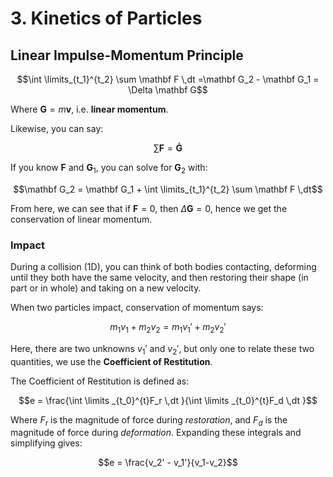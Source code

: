 # 3. Kinetics of Particles


## Linear Impulse-Momentum Principle

$$\int \limits_{t_1}^{t_2} \sum \mathbf F \,dt =\mathbf G_2 - \mathbf G_1 = \Delta \mathbf G$$

Where $\mathbf G = m \mathbf v$, i.e. **linear momentum**. 

Likewise, you can say:

$$\sum \mathbf F = \boldsymbol{\dot G}$$


If you know $\mathbf F$ and $\mathbf G_1$, you can solve for $\mathbf G_2$ with:

$$\mathbf G_2 = \mathbf G_1 + \int \limits_{t_1}^{t_2} \sum \mathbf F \,dt$$

From here, we can see that if $\mathbf F= 0$, then $\Delta \mathbf G = 0$, hence we get the conservation of linear momentum.

### Impact

During a collision (1D), you can think of both bodies contacting, deforming until they both have the same velocity, and then restoring their shape (in part or in whole) and taking on a new velocity. 

When two particles impact, conservation of momentum says:

$$m_1v_1+m_2v_2 = m_1v_1'+m_2v_2'$$

Here, there are two unknowns $v_1'$ and $v_2'$, but only one to relate these two quantities, we use the **Coefficient of Restitution**. 

The Coefficient of Restitution is defined as:

$$e = \frac{\int \limits _{t_0}^{t}F_r \,dt }{\int \limits _{t_0}^{t}F_d \,dt }$$

Where $F_r$ is the magnitude of force during *restoration*, and $F_d$ is the magnitude of force during *deformation*. Expanding these integrals and simplifying gives:

$$e = \frac{v_2' - v_1'}{v_1-v_2}$$




